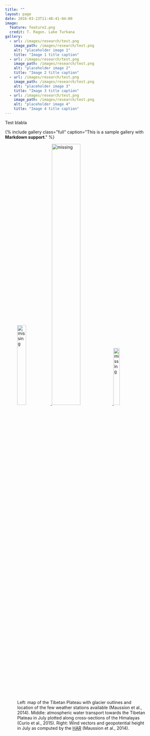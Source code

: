 ```yaml
---
title: ""
layout: page
date: 2016-03-23T11:48:41-04:00
image:
  feature: feature2.png
  credit: T. Ragon. Lake Turkana
gallery:
  - url: /images/research/test.png
    image_path: /images/research/test.png
    alt: "placeholder image 1"
    title: "Image 1 title caption"
  - url: /images/research/test.png
    image_path: /images/research/test.png
    alt: "placeholder image 2"
    title: "Image 2 title caption"
  - url: /images/research/test.png
    image_path: /images/research/test.png
    alt: "placeholder image 3"
    title: "Image 3 title caption"
  - url: /images/research/test.png
    image_path: /images/research/test.png
    alt: "placeholder image 4"
    title: "Image 4 title caption"
---
```


Test blabla

{% include gallery class="full" caption="This is a sample gallery with **Markdown support**." %}

<figure>
    <a href="/images/research/Fig_HARDom.jpg" >
    <img src="/images/research/Fig_HARDom.jpg" alt="missing" width="26%" />
    </a>
    <a href="/images/research/Fig_Curio.jpg" >
    <img src="/images/research/Fig_Curio.jpg" alt="missing" width="47%" />
    </a>
    <a href="/images/research/Fig_Clim.jpg" >
    <img src="/images/research/Fig_Clim.jpg" alt="missing" width="22%" />
    </a>
    <figcaption>Left: map of the Tibetan Plateau with glacier outlines and location
    of the few weather stations available (Maussion et al., 2014). Middle: atmospheric
    water transport towards the Tibetan Plateau in July plotted along cross-sections
    of the Himalayas (Curio et al., 2015). Right: Wind vectors and geopotential
    height in July as computed by the  <a href="http://www.klima.tu-berlin.de/har/">HAR</a>  
    (Maussion et al., 2014). </figcaption>
</figure>
